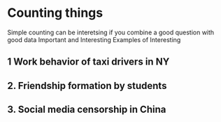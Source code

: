 # Counting things
Simple counting can be interetsing if you combine a good question with good data
Important and Interesting
Examples of Interesting

## 1 Work behavior of taxi drivers in NY


## 2. Friendship formation by students

## 3. Social media censorship in China